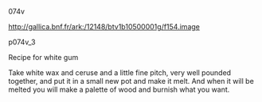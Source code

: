 074v

http://gallica.bnf.fr/ark:/12148/btv1b10500001g/f154.image

p074v_3

Recipe for white gum

Take white wax and ceruse and a little fine pitch, very well pounded together, and put it in a small new pot and make it melt. And when it will be melted you will make a palette of wood  and burnish what you want.
